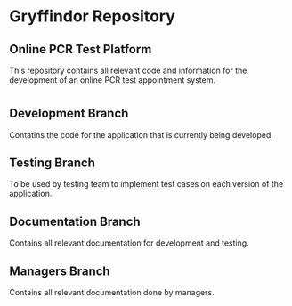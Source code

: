# Gryffindor Repository
## Online PCR Test Platform
This repository contains all relevant code and information for the development of an online PCR test appointment system.

#

## Development Branch
Contatins the code for the application that is currently being developed.

## Testing Branch
To be used by testing team to implement test cases on each version of the application.

## Documentation Branch
Contains all relevant documentation for development and testing.

## Managers Branch
Contains all relevant documentation done by managers.